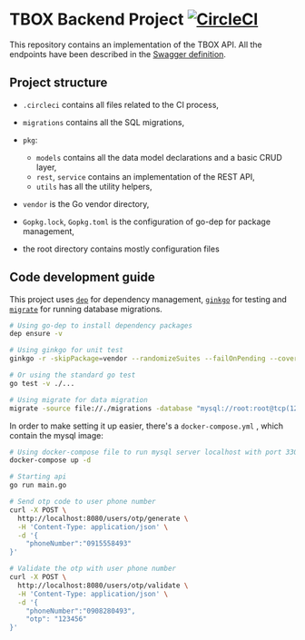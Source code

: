 # TBOX Backend Project [![CircleCI](https://circleci.com/gh/leowilbur/tbox/tree/master.svg?style=svg&circle-token=6c77be0831af8df121c16787d65045bea3285d64)](https://circleci.com/gh/leowilbur/tbox/tree/master)

This repository contains an implementation of the TBOX API. All the
endpoints have been described in the [Swagger definition](./swagger.yaml).

## Project structure

 - `.circleci` contains all files related to the CI process,
 - `migrations` contains all the SQL migrations,
 - `pkg`:

   - `models` contains all the data model declarations and a basic CRUD layer,
   - `rest`, `service` contains an implementation of the REST API,
   - `utils` has all the utility helpers,
 - `vendor` is the Go vendor directory,
 - `Gopkg.lock`, `Gopkg.toml` is the configuration of go-dep for package management,
 - the root directory contains mostly configuration files

## Code development guide
This project uses [`dep`](https://github.com/golang/dep) for dependency management,
 [`ginkgo`](https://github.com/onsi/ginkgo) for testing
and [`migrate`](https://github.com/golang-migrate/migrate) for running database
migrations. 

```bash
# Using go-dep to install dependency packages
dep ensure -v

# Using ginkgo for unit test
ginkgo -r -skipPackage=vendor --randomizeSuites --failOnPending --cover --trace --race --progress

# Or using the standard go test
go test -v ./...

# Using migrate for data migration
migrate -source file://./migrations -database "mysql://root:root@tcp(127.0.0.1:3306)/tbox" up
```

In order to make setting it up easier, there's a `docker-compose.yml` , which contain the mysql image:

```bash
# Using docker-compose file to run mysql server localhost with port 3306
docker-compose up -d
```

```bash
# Starting api 
go run main.go
```

```bash
# Send otp code to user phone number
curl -X POST \
  http://localhost:8080/users/otp/generate \
  -H 'Content-Type: application/json' \
  -d '{
	"phoneNumber":"0915558493"
}'
```

```bash
# Validate the otp with user phone number
curl -X POST \
  http://localhost:8080/users/otp/validate \
  -H 'Content-Type: application/json' \
  -d '{
	"phoneNumber":"0908280493",
	"otp": "123456"
}'
```
